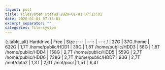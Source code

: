 ```yaml
---
layout: post
title: Filesystem status 2020-01-01 07:13:01
date: 2020-01-01 07:13:01
excerpt_separator: ""
categories: file-system
---
```

{:.table_alt}
Harddrive | Free | Size
:--- | ---: | ---:
/ | 27G | 37G
/home | 622G | 1,7T
/home/public/HDD1 | 39G | 1,8T
/home/public/HDD3 | 58G | 1,8T
/home/public/HDD4 | 158G | 2,7T
/home/public/HDD5 | 559G | 2,7T
/home/public/HDD6 | 738G | 2,7T
/home/public/HDD7 | 93G | 2,7T
/mnt/data2 | 1,3T | 2,0T
/mnt/pool | 1,5T | 6,4T
